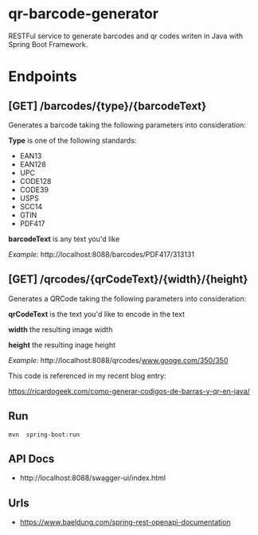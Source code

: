 # qr-barcode-generator
RESTFul service to generate barcodes and qr codes writen in Java with Spring Boot Framework.

# Endpoints

## [GET] /barcodes/{type}/{barcodeText}

Generates a barcode taking the following parameters into consideration:

**Type** is one of the following standards:
* EAN13
* EAN128
* UPC
* CODE128
* CODE39
* USPS
* SCC14
* GTIN
* PDF417

**barcodeText** is any text you'd like

*Example:* http://localhost:8088/barcodes/PDF417/313131

## [GET] /qrcodes/{qrCodeText}/{width}/{height}

Generates a QRCode taking the following parameters into consideration:

**qrCodeText** is the text you'd like to encode in the text

**width** the resulting image width

**height** the resulting inage height

*Example:* http://localhost:8088/qrcodes/www.googe.com/350/350

This code is referenced in my recent blog entry:

https://ricardogeek.com/como-generar-codigos-de-barras-y-qr-en-java/

## Run
``
 mvn  spring-boot:run
``

##  API Docs

- http://localhost:8088/swagger-ui/index.html

## Urls
- https://www.baeldung.com/spring-rest-openapi-documentation
